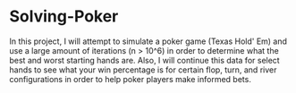 # Solving-Poker
In this project, I will attempt to simulate a poker game (Texas Hold' Em) and use a large amount of iterations (n > 10^6) in order to determine what the best and worst starting hands are. Also, I will continue this data for select hands to see what your win percentage is for certain flop, turn, and river configurations in order to help poker players make informed bets.
